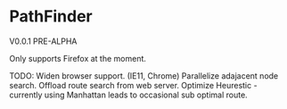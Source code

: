 PathFinder
==========
V0.0.1 PRE-ALPHA

Only supports Firefox at the moment.


TODO:
Widen browser support. (IE11, Chrome)
Parallelize adajacent node search.
Offload route search from web server.
Optimize Heurestic - currently using Manhattan leads to occasional sub optimal route.


